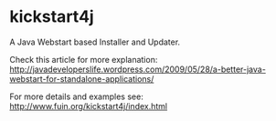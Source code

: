 kickstart4j
===========

A Java Webstart based Installer and Updater. 

Check this article for more explanation: 
http://javadeveloperslife.wordpress.com/2009/05/28/a-better-java-webstart-for-standalone-applications/

For more details and examples see: 
http://www.fuin.org/kickstart4j/index.html
